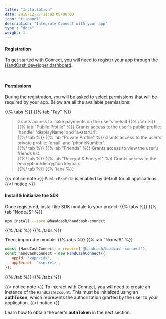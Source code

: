 ```yaml
---
title: "Installation"
date: 2018-12-27T11:02:05+06:00
icon: "ti-panel"
description: "Integrate Connect with your app"
type : "docs"
weight: 1
---
```


#### Registration
To get started with Connect, you will need to register your app through the [HandCash developer dashboard](https://handcash-connect-dashboard.web.app/#/).

<br/>

#### Permissions

During the registration, you will be asked to select permissions that will be required by your app. Below are all the available permissions:

{{% tabs %}}
    {{% tab "Pay" %}}
>Grants access to make payments on the user's behalf
    {{% /tab %}}
    {{% tab "Public Profile" %}}
>Grants access to the user's public profile: 'handle', 'displayName' and 'avatarUrl'.            
    {{%/ tab %}}
    {{% tab "Private Profile" %}}
>Grants access to the user's private profile: 'email' and 'phoneNumber'.            
    {{%/ tab %}}
    {{% tab "Friends" %}}
>Grants access to view the user's friends list.           
    {{%/ tab %}}
    {{% tab "Decrypt & Encrypt" %}}
>Grants access to the encryption/decryption keypair.            
    {{%/ tab %}}
{{% /tabs %}}


{{< notice note >}}
 `PublicProfile` is enabled by default for all applications.
{{</ notice >}}

#### Install & Initialize the SDK

Once registered, install the SDK module to your project:
 {{% tabs %}}
   {{% tab "NodeJS" %}}
```bash
npm install --save @handcash/handcash-connect
```
  {{% /tab %}}
{{% /tabs %}}


Then, import the module:
 {{% tabs %}}
   {{% tab "NodeJS" %}}
```javascript
const {HandCashConnect} = require('@handcash/handcash-connect');
const handCashConnect = new HandCashConnect({ 
   appId: '<app-id>', 
   appSecret: '<secret>',
}); 
```
  {{% /tab %}}
{{% /tabs %}}



{{< notice note >}}
To interact with Connect, you will need to create an instance of the `HandCashaccount`. This must be initialized using an **authToken**, which represents the authorization granted by the user to your application.
{{</ notice >}}

Learn how to obtain the user's **authToken** in the next section.


